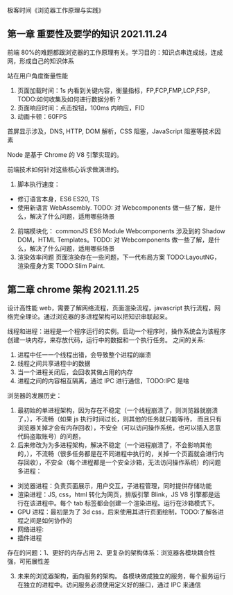 极客时间《浏览器工作原理与实践》

## 第一章 重要性及要学的知识 2021.11.24

前端 80%的难题都跟浏览器的工作原理有关。学习目的：知识点串连成线，连成网，形成自己的知识体系

站在用户角度衡量性能

1. 页面加载时间：1s 内看到关键内容，衡量指标，FP,FCP,FMP,LCP,FSP，TODO:如何收集及如何进行数据分析？
2. 页面响应时间：点击按钮，100ms 内响应，FID
3. 动画卡顿：60FPS

首屏显示涉及，DNS, HTTP, DOM 解析，CSS 阻塞，JavaScript 阻塞等技术因素

Node 是基于 Chrome 的 V8 引擎实现的。

前端技术如何针对这些核心诉求做演进的。

1. 脚本执行速度：

-   修订语言本身，ES6 ES20, TS
-   使用新语言 WebAssembly. TODO: 对 Webcomponents 做一些了解，是什么，解决了什么问题，适用哪些场景

2. 前端模块化：
   commonJS
   ES6 Module
   Webcomponents 涉及到的 Shadow DOM，HTML Templates。TODO: 对 Webcomponents 做一些了解，是什么，解决了什么问题，适用哪些场景
3. 渲染效率问题
   页面渲染存在一些问题，下一代布局方案 TODO:LayoutNG，渲染瘦身方案 TODO:Slim Paint.

## 第二章 chrome 架构 2021.11.25

设计高性能 web，需要了解网络流程，页面渲染流程，javascript 执行流程，网络完全理论。通过浏览器的多进程架构可以把知识串联起来。

线程和进程：进程是一个程序运行的实例。启动一个程序时，操作系统会为该程序创建一块内存，来存放代码，运行中的数据和一个执行任务。
之间的关系:

1. 进程中任一一个线程出错，会导致整个进程的崩溃
2. 线程之间共享进程中的数据
3. 当一个进程关闭后，会回收其做占用的内存
4. 进程之间的内容相互隔离，通过 IPC 进行通信，TODO:IPC 是啥

浏览器的发展历史：

1. 最初始的单进程架构，因为存在不稳定（一个线程崩溃了，则浏览器就崩溃了，），不流畅（如果 js 执行时间过长，则其他的任务就只能等待， 而且只有浏览器关掉才会有内存回收），不安全（可以访问操作系统，也可以插入恶意代码盗取账号）的问题，
2. 后来修改为为多进程架构，解决不稳定（一个进程崩溃了，不会影响其他的，），不流畅（很多任务都是在不同进程中执行的，关掉一个页面就会进行内存回收），不安全（每个进程都是一个安全沙箱，无法访问操作系统）的问题
   多进程：

-   浏览器进程：负责页面展示，用户交互，子进程管理，同时提供存储功能
-   渲染进程：JS, css，html 转化为网页，排版引擎 Blink，JS V8 引擎都是运行在该进程中。每个 tab 标签都会创建一个渲染进程。运行在沙箱模式下。
-   GPU 进程：最初是为了 3d css，后来使用其进行页面绘制，TODO:了解各进程之间是如何协作的
-   网络进程:
-   插件进程

存在的问题：1、更好的内存占用 2、更复杂的架构体系：浏览器各模块耦合性强，可拓展性差

3. 未来的浏览器架构，面向服务的架构。
   各模块做成独立的服务，每个服务运行在独立的进程中。访问服务必须使用定义好的接口，通过 IPC 来通信
